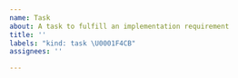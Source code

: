 ```yaml
---
name: Task
about: A task to fulfill an implementation requirement
title: ''
labels: "kind: task \U0001F4CB"
assignees: ''

---
```



